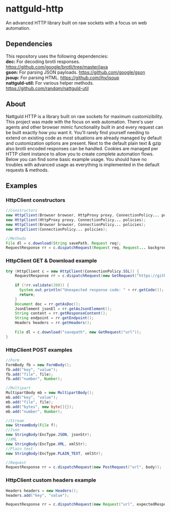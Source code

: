# nattguld-http
An advanced HTTP library built on raw sockets with a focus on web automation.

## Dependencies
This repository uses the following dependencies:  
**dec:** For decoding brotli responses. https://github.com/google/brotli/tree/master/java  
**gson:** For parsing JSON payloads. https://github.com/google/gson  
**jsoup:** For parsing HTML. https://github.com/jhy/jsoup  
**nattguld-util:** For various helper methods. https://github.com/randqm/nattguld-util  

## About
Nattguld HTTP is a library built on raw sockets for maximum customizibility.
This project was made with the focus on web automation.
There's user agents and other browser mimic functionality built in and every request can be built exactly how you want it.
You'll rarely find yourself needing to extend on existing code as most situations are already managed by default and customization options are present. Next to the default plain text & gzip also brotli encoded responses can be handled.
Cookies are managed per HTTP client instance to allow you to create complete automation flows.
Below you can find some basic example usage. You should have no troubles with advanced usage as everything is implemented in the default requests & methods.

## Examples
### HttpClient constructors
```java
//Constructors
new HttpClient(Browser browser, HttpProxy proxy, ConnectionPolicy... policies);
new HttpClient(HttpProxy proxy, ConnectionPolicy... policies);
new HttpClient(Browser browser, ConnectionPolicy... policies);
new HttpClient(ConnectionPolicy... policies);

//Methods
File dl = c.download(String savePath, Request req);
RequestResponse rr = c.dispatchRequest(Request req, Request... backgroundRequests);
```

### HttpClient GET & Download example
```java
try (HttpClient c = new HttpClient(ConnectionPolicy.SSL)) {
    RequestResponse rr = c.dispatchRequest(new GetRequest("https://github.com/randqm/");
    
    if (!rr.validate(200)) {
      System.out.println("Unexpected response code: " + rr.getCode());
      return;
    }
    Document doc = rr.getAsDoc();
    JsonElement jsonEl = rr.getAsJsonElement();
    String content = rr.getResponseContent();
    String endpoint = rr.getEndpoint();
    Headers headers = rr.getHeaders();
    
    File dl = c.download("savepath", new GetRequest("url"));
}
```

### HttpClient POST examples
```java
//Form
FormBody fb = new FormBody();
fb.add("key", "value");
fb.add("file", file);
fb.add("number", Number);

//Multipart
MultipartBody mb = new MultipartBody();
mb.add("key", "value");
mb.add("file", file);
mb.add("bytes", new byte[]{});
mb.add("number", Number);

//Stream
new StreamBody(File f);
//Json
new StringBody(EncType.JSON, jsonStr);
//XML
new StringBody(EncType.XML, xmlStr);
//Plain text
new StringBody(EncType.PLAIN_TEXT, xmlStr);

//Request
RequestResponse rr = c.dispatchRequest(new PostRequest("url", body));
```

### HttpClient custom headers example
```java
Headers headers = new Headers();
headers.add("key", "value");

RequestResponse rr = c.dispatchRequest(new Request("url", expectedResponseCode, body, customHeaders));
```
